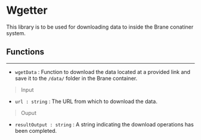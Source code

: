 # Wgetter
This library is to be used for downloading data to inside the Brane conatiner system.
## Functions

---
- `wgetData` : Function to download the data located at a provided link and save it to the `/data/` folder in the Brane container. 

> Input

- `url : string` : The URL from which to download the data.

> Ouput

- `resultOutput : string` : A string indicating the download operations has been completed.